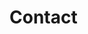 # Contact

<!-- MACRO{snippet|debug=false|ignoreDownloadError=false|verbatim=false|file=src/site/resources/fragments/breadcrum.snippet.html} -->
